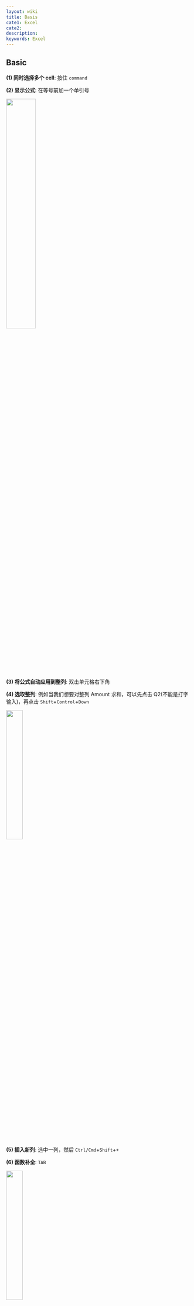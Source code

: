 ```yaml
---
layout: wiki
title: Basis
cate1: Excel
cate2:
description: 
keywords: Excel
---
```




## Basic
**(1) 同时选择多个 cell**: 按住 `command`

**(2) 显示公式**: 在等号前加一个单引号

<img src="/images/2022-06/Snipaste_2022-06-02_15-32-08.png"  width="40%">

**(3) 将公式自动应用到整列**: 双击单元格右下角

**(4) 选取整列**: 例如当我们想要对整列 Amount 求和，可以先点击 Q2(不能是打字输入)，再点击 `Shift`+`Control`+`Down`

<img src="/images/2022-06/Snipaste_2022-06-03_09-28-52.png"  width="30%">

**(5) 插入新列**: 选中一列，然后 `Ctrl/Cmd`+`Shift`+`+`

**(6) 函数补全**: `TAB`

<img src="/images/2022-06/Snipaste_2022-06-03_14-57-49.png"  width="30%">



### Named Ranges
#### .1 Define `Name`

用于定位一些重要数据或是定值，同时方便其调用。三种创建方式:
**(1) 修改 Name Box**
例如，把红框内的 "N2" 改名为 "Penalty_Rate"

<img src="/images/2022-06/Snipaste_2022-06-03_20-18-05.png"  width="70%">
- 可以通过点击红框右侧的箭头快速定位
- 之后在调用 N2 的时候可以直接输入 Penalty_Rate

<img src="/images/2022-06/Snipaste_2022-06-03_20-21-13.png"  width="70%">

**(2) Define Name**
`Ctrl+Shift+Down` 选中一整列，点击 `Define Names` 然后可以在弹窗中改名或者修改这个名字应用的范围（Sheet or Workbook）
<img src="/images/2022-06/Snipaste_2022-06-03_21-20-04.png"  width="70%">

**(3) Create from Selection**
先选中所有目标 headers，全选这些列之后点击 `Create from Selection` 然后在弹窗中选择以首行内容作为名字
<img src="/images/2022-06/Snipaste_2022-06-03_21-24-54.png"  width="70%">


#### .2 Manage
方便地新建、编辑、删除 `Name`
<img src="/images/2022-06/Snipaste_2022-06-03_21-33-35.png"  width="70%">


#### .3 Calculations
可以通过 `Name Manager` 创建常量

```cs
COUNTIFS(Country, "China")       // 查看名为 Location 的组里有多少个为 China
SUMIFS(Salary, Country, "China") // 查看住在中国的人的总薪水
AVERAGEIFS() MINIFS() MAXIFS()   // 同理
```


#### .4 Data Validation
为了实现如下效果

<img src="/images/2022-06/Snipaste_2022-06-04_09-06-45.png"  width="70%">

需要如下步骤
1. 把这两个地名设置为一个名为 `Locations` 的 Named Range
2. 选中 cell K2, 点击 `Data`$\to$`Data Validation`
3. 在弹窗中修改 `Allow` 为 List, 点击 `Source` 框
4. 点击 `Formulas`$\to$`Use in Formula`$\to$`Locations`

<img src="/images/2022-06/Snipaste_2022-06-04_09-04-33.png"  width="70%">

<img src="/images/2022-06/Snipaste_2022-06-04_09-07-39.png"  width="50%">

*Problem*: 上述方案存在一个问题，即在第一步设置的 `Locations` 是<span style="background-color: yellow; color: black;">指定的，只包含两个城市</span>。而我们希望，当继续在下方单元格填入城市名时，也能被自动纳入

<img src="/images/2022-06/Snipaste_2022-06-04_09-19-52.png"  width="50%">

步骤如下:
1. 在 `Name Manager` 中选择编辑 `Locations`
2. 在弹窗中输入以下表达式：

```cs
// COUNTA: 统计指定范围内非空单元格的个数
// OFFSET: 返回一个 range，范围是以 A8 为 reference_cell, 
//         横向纵向偏移0格（也就是还是自身），
//         从偏移后的单元格开始往下公 COUNTA(...) 个
=OFFSET('Recon Analysis'!$A$8, 0, 0, 
    COUNTA('Recon Analysis'!$A$8:$A$18)
)
```



---



## Functions
### Text
> **Combine**

`CONCAT()` `&` `TEXTJOIN()`

<img src="/images/2022-06/Snipaste_2022-06-02_16-01-03.png"  width="35%">

> **Split**

`LEFT()` `RIGHT()` `MID()`

<img src="/images/2022-06/Snipaste_2022-06-02_16-07-57.png"  width="60%">

*Problem*: 如果想要提取多个时间的完整的月份，由于不同月份的单词长度可能不同，因此无法直接用以上简单形式实现
- `FIND()`

例如对于以下情况，`FIND("-",B15,6)` 指的是从目标 cell 的第 `6` 个字符开始，寻找下一个 `"-"` 的位置。因此只要再减去六，就可以得到两个横杠之间的单词长度

<img src="/images/2022-06/Snipaste_2022-06-02_16-18-35.png"  width="60%">

- `LEN()`

思路类似，因为所有时间的月份的前后长度都一样

<img src="/images/2022-06/Snipaste_2022-06-02_16-26-57.png"  width="45%">

> **Convert**

```cs
VALUE(cell) // convert text to value
```
> **Clean**

```cs
CLEAN(cell) // 清除单元格内的一些非ascii字符
TRIM(cell)  // 清除前后空格，以及中间多余的空格（例如单词之间空了多个空格）
```
> **Change case 大小写**

```cs
UPPER(cell)
LOWER(cell)
PROPER(cell)  // 首字母大写
```
> **Replace characters**

```cs
SUBSTITUTE(cell, old_txt, new_txt, [order])`
```
例如 `SUBSTITUTE(cell,"|"," ",2)` 表示把单元格内的第二个 "|" 替换成 “ ”

*Problem*: 想要完成如下转换，注意字符 "S" 与 "7" 之间存在一个奇怪的符号（不是空格，无法用 `TRIM()`） 
|Init|After|
|-|-|
|S 7|7|

此时需要通过两层替换, 内层替换掉"S", 外层替换掉那个奇怪符号

```cs
SUBSTITUTE(SUBSTITUTE(cell,"S",""), MID(cell,2,1), "")
```



### Date & Time
> **Get time**

```cs
/*** Generate date ***/
DATE(2022,6,3)

/*** Current time ***/
NOW()   // 2022/6/3 10:19
TODAY() // 2022/6/3

/*** Get time ***/
// Assume date_cell = 2022-06-03
DAY(date_cell)   // 3
MONTH(date_cell) // 6
YEAR(date_cell)  // 2022

TEXT(date_cell, [format_text]) // datetime to year/month/day
```

|format_text|result|
|-|-|
|"D" "DD" "DDD" "DDDD"|3, 03, Fri, Friday|
|"M" "MM" "MMM" "MMMM"|6, 06, Jun, June|
|"YY" "YYYY"| 22, 2022|
|"DDD/M/YYYY"| Fri/6/2022|

> **Calculations**

日期可以和数字相互转换，日期+1就代表经过了一天，数字1表示时间1900-01-01

```cs
YEARFRAC(start_date, end_date)    // 两个日期之间差了几年（会有小数）
DAYS(end_date, start_date)        // = end_date - start_date
WORKDAY(start_date, num)          // 返回 start_date 后第 num 个工作日的日期
    WORKDAY.INTL(start_date, num, [weekend], [holidays])
    // 自定义休息日，例如 "0100000" 表示一周只在周二休息一天
    // 自定义假期，可以写 DATE(y,m,d)，也可以框选一堆日期
NETWORKDAYS(start_date, end_date) // 返回期间的工作日天数（左右都包括）
    NETWORKDAYS.INTL(...)
```

```cs
// 返回这个月的最后一天（如果是-1就是上个月，1下个月，其他同理）
EOMONTH("03/06/2022", 0) // 30/06/2022
// 增减月份
EODATE("03/06/2022", 1)  // 03/07/2022
```



### Math

```cs
ROUNDDOWN(value_cell, 0) // 向下取整，如果是 1 就表示取一位小数
```



### Statistical

```cs
COUNTA(range)  // 统计非空单元格个数
RAND()         // 0-1 随机数
LOG(n,i)       // $\log_in$
AVERAGE(A1:A5) // 均值

/*** 线性回归 ***/
SLOPE(ys, xs)          // 斜率
INTERCEPT(ys, xs)      // 截距
CORREL(array1, array2) // 协方差系数
RSQ(ys, xs)            // R-squared
```



### Logic
> **IF**

```cs
IF(logic_expr, [value_if_true], [value_if_flase])
```
- `logic_expr` 为逻辑表达式，包含 `>,>=.=,<,<=,<>`

例如: 
- 想要显示付款日期是否超过了截止日期，可以新建一列并填入以下第一行公式
- 想要进一步显示过期了几天，可以再新建一列并填入以下第二行公式

```cs
=IF([@[Payment Date]]>[@[Due Date]],"Yes","")
=IF([@[Over Due]]="",0,NETWORKDAYS([@[Due Date]],[@[Payment Date]],Holidays))
```
> **AND & OR**

```cs
AND(logic_expr1, logic_expr2, [...])
OR(logic_expr1, logic_expr2, [...])
```
与或函数只能返回 TRUE/FLASE，如果想要返回其他值，只需在外边套一个 `IF(AND(...),"Yes","No")`



### Lookup
**(1) VLOOKUP**

```cs
VLOOKUP(value, table/array, col_index, [approximate_match])
// 要查找的值, 查找区域, 要返回的结果在查找区域的第几列, 精确匹配或近似匹配
```
- <span style="background-color: yellow; color: black;">要查找的值必须包含于查找区域的首列，首列必须升序排列</span>
- 精确匹配 0/FALSE; 近似匹配 1/TRUE
- 近似匹配是向下近似，例如下图中 9 匹配 5

例如根据表格查找对应的罚款金额:
<img src="/images/2022-06/Snipaste_2022-06-04_22-12-10.png"  width="70%">

*Application*: 使用 `VLOOPUP()` 检查两张表中的数据是否匹配

例如，要检查以下两表中同一个 Payment Ref 是否都对应一样的 Amount
- `表1 = [Doc No., Payment Ref, Amount]`
- `表2 = [Payment Ref, Amount]`

```cs
// 在表1的右侧新建一列
=[@[$ Amount]] - VLOOKUP([@[Payment Ref]], tbl_2, 2, 0)

// 在表2的右侧新建一列
// 首先需要把表1的两列设为 Named Ranges
=[@[$ Amount]] - XLOOKUP([@[Payment Ref]], Payment_Ref, Amount, 0)
```
**(2) XLOOKUP**

```cs
XLOOKUP(lookup_value, lookup_array, return_array, [if_not_found], [match_mode], [search_mode])
```
`XLOOKUP()` 的优点
- 更灵活，`VLOOKUP()` 中的 table/array 以及 col_index 相当于限定死了 lookup_array 只能是指定表格的第一列，并且 return_array 只能是在同一个表格中。而 `XLOOKUP()` 没有限制，可以指定任意 Named Range 为 lookup/return_array
- 可以指定 if_not_found 的值
- 甚至可以指定搜索方式（顺序查找、二分查找）

**(3) INDEX & MATCH**
> 单维度匹配 

例如，想要实现以下效果：在红框1中选择国家，红框2能够自动显示其人口
<img src="/images/2022-06/Snipaste_2022-06-05_09-47-09.png"  width="`00%">

```cs
INDEX(array, row_num, [col_num])
// INDEX(Population, 2) 返回 Albania 的人口 2,880,917

MATCH(lookup_value, lookup_array, [approximate_match])
// MATCH(A2, Country, 0) 返回 3 (Algeria 在 Country(Named Range) 中的排序)
```
因此最终，在红框2中输入以下公式

```cs
=INDEX(Population, MATCH(A2, Country, 0))
```
> 双维度匹配

更进一步的，想要实现以下效果：在红框1中选择国家，红框2中选择属性 Capital/Currency/...，红框3能自动显示其属性值
<img src="/images/2022-06/Snipaste_2022-06-05_09-59-31.png"  width="100%">

<img src="/images/2022-06/Snipaste_2022-06-05_10-06-23.png"  width="100%">



---



## Table
### .1 Create
菜单栏 `Insert`$\to$`Tables`$\to$`Table` (<span style="background-color: yellow; color: black;">Shortcut `Ctrl+T`</span>)

创建完后一般先 Rename
<img src="/images/2022-06/Snipaste_2022-06-04_11-18-20.png"  width="100%">

如果要取消创建，首先将 `Style` 修改为 Light空，再点击 `Convert to Range`
<img src="/images/2022-06/Snipaste_2022-06-04_11-22-33.png"  width="100%">



### .2 Customise
勾选 `Total Rows`，表格的底部就会自动增加一行 Total 行，接着可以选择统计方式
<img src="/images/2022-06/Snipaste_2022-06-04_11-50-23.png"  width="70%">

调整列位置: 将鼠标悬浮于 Header 的上方横线，此时会出现一个黑色的向下箭头。点一下选中整行数据，再点一下就会包括 Header，此时即可拖动来调整该列的位置。行同理



### .3 Sort & Filter
**(1) Simple sort** 直接点击 Header 右侧的箭头                       

**(2) Complex sort** 实现嵌套排序，例如

<img src="/images/2022-06/Snipaste_2022-06-04_14-50-54.png"  width="70%">

**(3) Filter** 点击 Header 右侧的箭头
- 可以直接通过勾选进行筛选
- 如果是数字类型的数据，还可以点击 `Number Filters` 进行筛选（限定范围，top10，高于或低于平均，>/=/<）

清除所有的 Filter: 菜单栏 `Data`$\to$`Sort & Filter`$\to$`Clear`

**(4) Slicer**: 图形化显示 Filter，非常简洁高效

在弹窗中勾选想要插入的 Filter
<img src="/images/2022-06/Snipaste_2022-06-04_15-03-37.png"  width="70%">

然后就会出现两个非常酷的小窗口，直接点击其中的元素便能实现筛选
<img src="/images/2022-06/Snipaste_2022-06-04_15-05-32.png"  width="70%">



### .4 Calculations (& Structured References)
**(1) 表格运算**

```cs
ROWS(table_name)                               // 表格包含的数据行数
AVERAGEIFS(table_name[Salary],Country,"China") // 统计某个国家的平均收入
```
**(2) 列求和** 先将鼠标悬浮于 Amount 的上方横线，再点击出现的一个黑色的向下箭头。此时 `SUM()` 中出现的字段称为 **Structured Reference**

<img src="/images/2022-06/Snipaste_2022-06-04_15-20-55.png"  width="70%">

**(3) 列之间的运算** 计算两个日期之间的差值: 直接如下图点两下，按回车之后便会自动生成一整列，再给新生成的列改个名即可

<img src="/images/2022-06/Snipaste_2022-06-04_15-30-04.png"  width="70%">

<img src="/images/2022-06/Snipaste_2022-06-04_15-31-32.png"  width="50%">



### .5 Automation
使用 Table 的优点:
- 即使把当前所有数据都删除了（Headers 还在），各个列之间的关系仍然存在（包括 Named Ranges），只要填入新数据就可以自动完成所有的计算与统计
- 更新 Table 的同时会更新其包含的 Named Ranges, Data Validation



